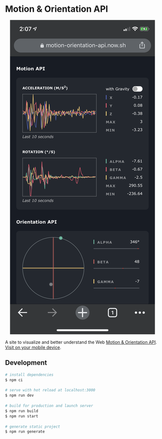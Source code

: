 # Motion & Orientation API

<p align="center">
	<a href="https://motion-orientation-api.now.sh">
		<img src=".github/screenshot.png">
	</a>
</p>

A site to visualize and better understand the Web [Motion & Orientation API](https://developers.google.com/web/fundamentals/native-hardware/device-orientation). [Visit on your mobile device](https://motion-orientation-api.now.sh).

## Development

```bash
# install dependencies
$ npm ci

# serve with hot reload at localhost:3000
$ npm run dev

# build for production and launch server
$ npm run build
$ npm run start

# generate static project
$ npm run generate
```
